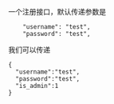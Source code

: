 一个注册接口，默认传递参数是
```
    "username": "test",
    "password": "test",
```
我们可以传递
```
{
  "username":"test",
  "password":"test",
  "is_admin":1
}
```